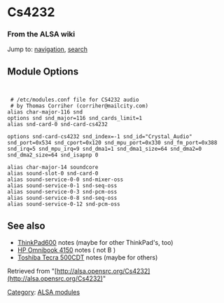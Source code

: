 Cs4232
======

### From the ALSA wiki

Jump to: [navigation](#mw-head), [search](#p-search)

Module Options
--------------

` `

     # /etc/modules.conf file for CS4232 audio
     # by Thomas Corriher (corriher@mailcity.com)
    alias char-major-116 snd
    options snd snd_major=116 snd_cards_limit=1
    alias snd-card-0 snd-card-cs4232

    options snd-card-cs4232 snd_index=-1 snd_id="Crystal_Audio" snd_port=0x534 snd_cport=0x120 snd_mpu_port=0x330 snd_fm_port=0x388  snd_irq=5 snd_mpu_irq=9 snd_dma1=1 snd_dma1_size=64 snd_dma2=0 snd_dma2_size=64 snd_isapnp 0

    alias char-major-14 soundcore
    alias sound-slot-0 snd-card-0
    alias sound-service-0-0 snd-mixer-oss
    alias sound-service-0-1 snd-seq-oss
    alias sound-service-0-3 snd-pcm-oss
    alias sound-service-0-8 snd-seq-oss
    alias sound-service-0-12 snd-pcm-oss

See also
--------

-   [ThinkPad600](/ThinkPad600 "ThinkPad600") notes (maybe for other
    ThinkPad's, too)
-   [HP Omnibook 4150](/HP_Omnibook_4150 "HP Omnibook 4150") notes ( not
    B )
-   [Toshiba Tecra 500CDT](/Toshiba_Tecra_500CDT "Toshiba Tecra 500CDT")
    notes (maybe for others)

Retrieved from
"[http://alsa.opensrc.org/Cs4232](http://alsa.opensrc.org/Cs4232)"

[Category](/Special:Categories "Special:Categories"): [ALSA
modules](/Category:ALSA_modules "Category:ALSA modules")

